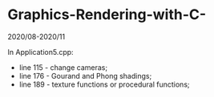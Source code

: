# Graphics-Rendering-with-C-

2020/08-2020/11

In Application5.cpp:
- line 115 - change cameras;
- line 176 - Gourand and Phong shadings;
- line 189 - texture functions or procedural functions;
